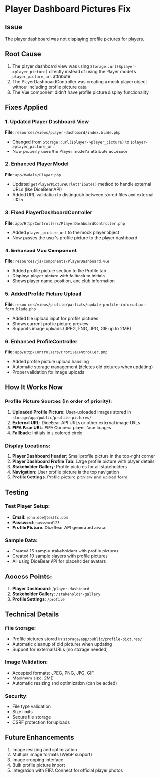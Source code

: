 # Player Dashboard Pictures Fix

## Issue

The player dashboard was not displaying profile pictures for players.

## Root Cause

1. The player dashboard view was using `Storage::url($player->player_picture)` directly instead of using the Player model's `player_picture_url` attribute
2. The PlayerDashboardController was creating a mock player object without including profile picture data
3. The Vue component didn't have profile picture display functionality

## Fixes Applied

### 1. Updated Player Dashboard View

**File**: `resources/views/player-dashboard/index.blade.php`

-   Changed from `Storage::url($player->player_picture)` to `$player->player_picture_url`
-   Now properly uses the Player model's attribute accessor

### 2. Enhanced Player Model

**File**: `app/Models/Player.php`

-   Updated `getPlayerPictureUrlAttribute()` method to handle external URLs (like DiceBear API)
-   Added URL validation to distinguish between stored files and external URLs

### 3. Fixed PlayerDashboardController

**File**: `app/Http/Controllers/PlayerDashboardController.php`

-   Added `player_picture_url` to the mock player object
-   Now passes the user's profile picture to the player dashboard

### 4. Enhanced Vue Component

**File**: `resources/js/components/PlayerDashboard.vue`

-   Added profile picture section to the Profile tab
-   Displays player picture with fallback to initials
-   Shows player name, position, and club information

### 5. Added Profile Picture Upload

**File**: `resources/views/profile/partials/update-profile-information-form.blade.php`

-   Added file upload input for profile pictures
-   Shows current profile picture preview
-   Supports image uploads (JPEG, PNG, JPG, GIF up to 2MB)

### 6. Enhanced ProfileController

**File**: `app/Http/Controllers/ProfileController.php`

-   Added profile picture upload handling
-   Automatic storage management (deletes old pictures when updating)
-   Proper validation for image uploads

## How It Works Now

### Profile Picture Sources (in order of priority):

1. **Uploaded Profile Picture**: User-uploaded images stored in `storage/app/public/profile-pictures/`
2. **External URL**: DiceBear API URLs or other external image URLs
3. **FIFA Face URL**: FIFA Connect player face images
4. **Fallback**: Initials in a colored circle

### Display Locations:

1. **Player Dashboard Header**: Small profile picture in the top-right corner
2. **Player Dashboard Profile Tab**: Large profile picture with player details
3. **Stakeholder Gallery**: Profile pictures for all stakeholders
4. **Navigation**: User profile picture in the top navigation
5. **Profile Settings**: Profile picture preview and upload form

## Testing

### Test Player Setup:

-   **Email**: `john.doe@testfc.com`
-   **Password**: `password123`
-   **Profile Picture**: DiceBear API generated avatar

### Sample Data:

-   Created 15 sample stakeholders with profile pictures
-   Created 10 sample players with profile pictures
-   All using DiceBear API for placeholder avatars

## Access Points:

1. **Player Dashboard**: `/player-dashboard`
2. **Stakeholder Gallery**: `/stakeholder-gallery`
3. **Profile Settings**: `/profile`

## Technical Details

### File Storage:

-   Profile pictures stored in `storage/app/public/profile-pictures/`
-   Automatic cleanup of old pictures when updating
-   Support for external URLs (no storage needed)

### Image Validation:

-   Accepted formats: JPEG, PNG, JPG, GIF
-   Maximum size: 2MB
-   Automatic resizing and optimization (can be added)

### Security:

-   File type validation
-   Size limits
-   Secure file storage
-   CSRF protection for uploads

## Future Enhancements

1. Image resizing and optimization
2. Multiple image formats (WebP support)
3. Image cropping interface
4. Bulk profile picture import
5. Integration with FIFA Connect for official player photos
